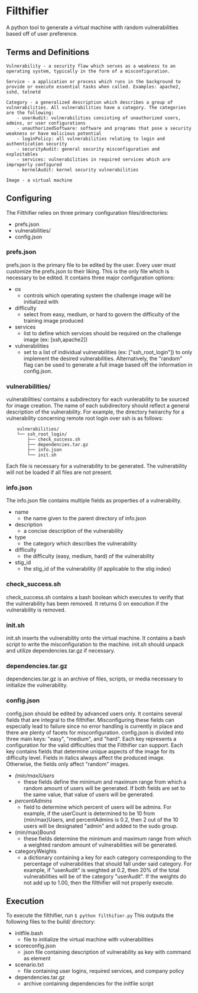 # Filthifier

A python tool to generate a virtual machine with random vulnerabilities based off of user preference.

## Terms and Definitions
	Vulnerability - a security flaw which serves as a weakness to an operating system, typically in the form of a misconfiguration.

	Service - a application or process which runs in the background to provide or execute essential tasks when called. Examples: apache2, sshd, telnetd

	Category - a generalized description which describes a group of vulnerabilities. All vulnerabilities have a category. The categories are the following:
		- userAudit: vulnerabilities consisting of unauthorized users, admins, or user configurations
		- unauthorizedSoftware: software and programs that pose a security weakness or have malicious potential
		- loginPolicy: all vulnerabilities relating to login and authentication security
		- securityAudit: general security misconfiguration and exploitables
		- services: vulnerabilities in required services which are improperly configured
		- kernelAudit: kernel security vulnerabilities

	Image - a virtual machine
		
## Configuring
The Filthifier relies on three primary configuration files/directories:
- prefs.json
- vulnerabilities/
- config.json

### prefs.json 
  prefs.json is the primary file to be edited by the user. Every user must customize the prefs.json to their liking. This is the only file which is necessary to be edited.
  It contains three major configuration options:
  - os
    - controls which operating system the challenge image will be initialized with
  - difficulty
    - select from easy, medium, or hard to govern the difficulty of the training image produced
  - services
    - list to define which services should be required on the challenge image (ex: [ssh,apache2])
  - vulnerabilities
    - set to a list of individual vulnerabilities (ex: ["ssh_root_login"]) to only implement the desired vulnerabilities. Alternatively, the "random" flag can be used to generate a full image based off the information in config.json.

### vulnerabilities/
  vulnerabilities/ contains a subdirectory for each vunlerability to be sourced for image creation. The name of each subdirectory should reflect a general description of the vulnerability. For example, the directory heirarchy for a vulnerability concerning remote root login over ssh is as follows:
```
	vulnerabilities/
	└── ssh_root_login/	
	    ├── check_success.sh
	    ├── dependencies.tar.gz
	    ├── info.json
	    └── init.sh
```
  Each file is necessary for a vulnerability to be generated. The vulnerability will not be loaded if all files are not present.
  ### info.json
  The info.json file contains multiple fields as properties of a vulnerability.
  - name
    - the name given to the parent directory of info.json
  - description
    - a concise description of the vulnerability
  - type
    - the category which describes the vulnerability
  - difficulty
    - the difficulty (easy, medium, hard) of the vulnerability
  - stig_id
    - the stig_id of the vulnerability (if applicable to the stig index)
  ### check_success.sh
  check_success.sh contains a bash boolean which executes to verify that the vulnerability has been removed. It returns 0 on execution if the vulnerability is removed.
  ### init.sh
  init.sh inserts the vulnerability onto the virtual machine. It contains a bash script to write the misconfiguration to the machine. init.sh should unpack and utilize dependencies.tar.gz if necessary.
  ### dependencies.tar.gz
  dependencies.tar.gz is an archive of files, scripts, or media necessary to initialize the vulnerability.

### config.json
config.json should be edited by advanced users only. It contains several fields that are integral to the filthifier. Misconfiguring these fields can especially lead to failure since no error handling is currently in place and there are plenty of facets for misconfiguration. config.json is divided into three main keys: "easy", "medium", and "hard". Each key represents a configuration for the valid difficulties that the Filthifier can support. Each key contains fields that determine unique aspects of the image for its difficulty level. Fields in italics always affect the produced image. Otherwise, the fields only affect "random" images.
  - *(min/max)Users*
    - these fields define the minimum and maximum range from which a random amount of users will be generated. If both fields are set to the same value, that value of users will be generated.
  - *percentAdmins*
    - field to determine which percent of users will be admins. For example, if the userCount is determined to be 10 from (min/max)Users, and percentAdmins is 0.2, then 2 out of the 10 users will be designated "admin" and added to the sudo group.
  - (min/max)Bound
    - these fields determine the minimum and maximum range from which a weighted random amount of vulnerabilities will be generated.
  - categoryWeights
    - a dictionary containing a key for each category corresponding to the percentage of vulnerabilities that should fall under said category. For example, if "userAudit" is weighted at 0.2, then 20% of the total vulnerabilities will be of the category "userAudit". If the weights do not add up to 1.00, then the filthifier will not properly execute.
  
## Execution
To execute the filthifier, run ```$ python filthifier.py``` This outputs the following files to the build/ directory:
  - initfile.bash
    - file to initialize the virtual machine with vulnerabilities
  - scoreconfig.json
    - json file containing description of vulnerability as key with command as element
  - scenario.txt
    - file containing user logins, required services, and company policy
  - dependencies.tar.gz
    - archive containing dependencies for the initfile script
  
